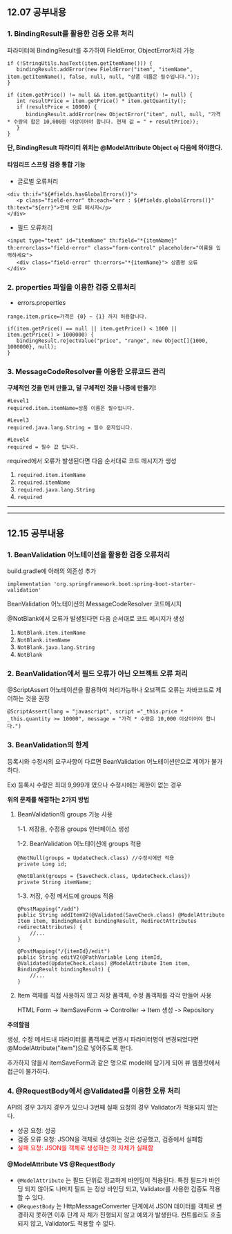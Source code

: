 ## 12.07 공부내용
### 1. BindingResult를 활용한 검증 오류 처리

파라미터에 BindingResult를 추가하여 FieldError, ObjectError처리 가능

```
if (!StringUtils.hasText(item.getItemName())) {
   bindingResult.addError(new FieldError("item", "itemName", item.getItemName(), false, null, null, "상품 이름은 필수입니다."));
}
```
```
if (item.getPrice() != null && item.getQuantity() != null) {
   int resultPrice = item.getPrice() * item.getQuantity();
   if (resultPrice < 10000) {
      bindingResult.addError(new ObjectError("item", null, null, "가격 * 수량의 합은 10,000원 이상이어야 합니다. 현재 값 = " + resultPrice));
   }
}
```
   
   **단, BindingResult 파라미터 위치는 @ModelAttribute Object oj 다음에 와야한다.**

#### 타임리프 스프링 검증 통합 기능

- 글로벌 오류처리
```
<div th:if="${#fields.hasGlobalErrors()}">
   <p class="field-error" th:each="err : ${#fields.globalErrors()}" th:text="${err}">전체 오류 메시지</p>
</div>
```

- 필드 오류처리
```
<input type="text" id="itemName" th:field="*{itemName}" th:errorclass="field-error" class="form-control" placeholder="이름을 입력하세요">
   <div class="field-error" th:errors="*{itemName}"> 상품명 오류
</div>
```

### 2. properties 파일을 이용한 검증 오류처리

- errors.properties
```
range.item.price=가격은 {0} ~ {1} 까지 허용합니다.
```
```
if(item.getPrice() == null || item.getPrice() < 1000 || item.getPrice() > 1000000) {
   bindingResult.rejectValue("price", "range", new Object[]{1000, 1000000}, null);
}
```

### 3. MessageCodeResolver를 이용한 오류코드 관리

**구체적인 것을 먼저 만들고, 덜 구체적인 것을 나중에 만들기!**

```
#Level1
required.item.itemName=상품 이름은 필수입니다.

#Level3
required.java.lang.String = 필수 문자입니다.

#Level4
required = 필수 값 입니다.
```

required에서 오류가 발생된다면 다음 순서대로 코드 메시지가 생성
1. `required.item.itemName`
2. `required.itemName`
3. `required.java.lang.String`
4. `required`

-----

-----
## 12.15 공부내용
### 1. BeanValidation 어노테이션을 활용한 검증 오류처리

build.gradle에 아래의 의존성 추가
```
implementation 'org.springframework.boot:spring-boot-starter-validation'
```

BeanValidation 어노테이션의 MessageCodeResolver 코드메시지

@NotBlank에서 오류가 발생된다면 다음 순서대로 코드 메시지가 생성
1. `NotBlank.item.itemName`
2. `NotBlank.itemName`
3. `NotBlank.java.lang.String` 
4. `NotBlank`

### 2. BeanValidation에서 필드 오류가 아닌 오브젝트 오류 처리
@ScriptAssert 어노테이션을 활용하여 처리가능하나 오브젝트 오류는 자바코드로 제어하는 것을 권장
```
@ScriptAssert(lang = "javascript", script ="_this.price * _this.quantity >= 10000", message = "가격 * 수량은 10,000 이상이어야 합니다.")
```

### 3. BeanValidation의 한계
등록시와 수정시의 요구사항이 다르면 BeanValidation 어노테이션만으로 제어가 불가하다.

Ex) 등록시 수량은 최대 9,999개 였으나 수정시에는 제한이 없는 경우

**위의 문제를 해결하는 2가지 방법**
1. BeanValidation의 groups 기능 사용

    1-1. 저장용, 수정용 groups 인터페이스 생성
    
    1-2. BeanValidation 어노테이션에 groups 적용
    ```
    @NotNull(groups = UpdateCheck.class) //수정시에만 적용
    private Long id;
    
   @NotBlank(groups = {SaveCheck.class, UpdateCheck.class})
    private String itemName;
    ```
    1-3. 저장, 수정 메서드에 groups 적용
    ```
   @PostMapping("/add")
    public String addItemV2(@Validated(SaveCheck.class) @ModelAttribute Item item, BindingResult bindingResult, RedirectAttributes redirectAttributes) {
        //...
    }
   
   @PostMapping("/{itemId}/edit")
    public String editV2(@PathVariable Long itemId, @Validated(UpdateCheck.class) @ModelAttribute Item item, BindingResult bindingResult) {
        //... 
    }
   ```
2. Item 객체를 직접 사용하지 않고 저장 폼객체, 수정 폼객체를 각각 만들어 사용

   HTML Form -> ItemSaveForm -> Controller -> Item 생성 -> Repository

**주의할점** 

생성, 수정 메서드내 파라미터를 폼객체로 변경시 파라미터명이 변경되었다면 @ModelAttribute("item")으로
넣어주도록 한다.

추가하지 않을시 itemSaveForm과 같은 명으로 model에 담기게 되어 뷰 템플릿에서 접근이 불가하다.

### 4. @RequestBody에서 @Validated를 이용한 오류 처리
API의 경우 3가지 경우가 있으나 3번째 실패 요청의 경우 Validator가 적용되지 않는다.

- 성공 요청: 성공
- 검증 오류 요청: JSON을 객체로 생성하는 것은 성공했고, 검증에서 실패함
- <span style="color:red"> 실패 요청: JSON을 객체로 생성하는 것 자체가 실패함 </span>

#### @ModelAttribute VS @RequestBody
- `@ModelAttribute` 는 필드 단위로 정교하게 바인딩이 적용된다. 특정 필드가 바인딩 되지 않아도 나머지 필드
는 정상 바인딩 되고, Validator를 사용한 검증도 적용할 수 있다.
- `@RequestBody` 는 HttpMessageConverter 단계에서 JSON 데이터를 객체로 변경하지 못하면 이후 단계 자
체가 진행되지 않고 예외가 발생한다. 컨트롤러도 호출되지 않고, Validator도 적용할 수 없다.